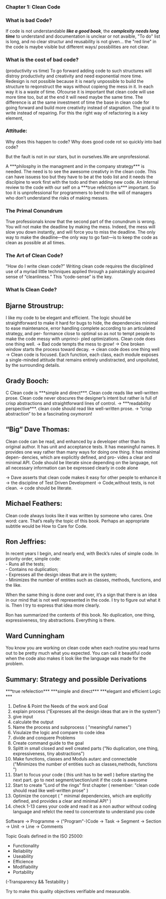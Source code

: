 ### Chapter 1: Clean Code


### What is bad Code?
If code is not understandable ***like a good book***, the ***complexity needs long time*** to understand and documentation is unclear or not avaible, "To do" list is long,
and no clear structur and reusability is not given...
the "red line" in the code is maybe visible but different ways/ possbilities are not clear. 

### What is the cost of bad code?
(productivity vs time)
To go forward adding code to such structures will distroy productivity and creativity and need exponential more time.
Redesign is not possible because it is nearly unpossible to build the structure to reqonstruct the ways without copieng the mess in it.
In each way it is a waste of time. Ofcourse it is important that clean code will use more time too, but at the end it will need maybe the same time.
The difference is at the same investment of time the base in clean code for going forward and build more creativity instead of stagnation. The goal it to write instead of repairing. For this the right way of refactoring is a key element,

### Attitude: 
Why does this happen to code? Why does good code rot so quickly into bad code?
<p>But the fault is not in our stars, but in ourselves.We are unprofessional.</p>
A ***philosphy in the managment and in the company strategy*** is needed.
The need is to see the awesome creativty in the clean code. This can have issuess too but they have to be at the todo list and it needs the discilpine to work first with the todo and then adding new code.
An internal review to the code with our self on a ***true refelction is*** important.
So too it is unprofessional for programmers to bend to the will of managers who don’t
understand the risks of making messes.

### The Primal Conundrum
True professionals know that the second part of the conundrum is wrong. You will not
make the deadline by making the mess.
Indeed, the mess will slow you down instantly, and
will force you to miss the deadline. The only way to make the deadline—the only way to
go fast—is to keep the code as clean as possible at all times.

### The Art of Clean Code?
“How do I write clean code?”
Writing clean code requires the disciplined use of a myriad little techniques applied
through a painstakingly acquired sense of “cleanliness.” This “code-sense” is the key.

### What Is Clean Code?
<h2>Bjarne Stroustrup:</h2>
I like my code to be elegant and efficient. The
logic should be straightforward to make it hard
for bugs to hide, the dependencies minimal to
ease maintenance, error handling complete
according to an articulated strategy, and per-
formance close to optimal so as not to tempt
people to make the code messy with unprinci-
pled optimizations. Clean code does one thing
well.
-> Bad code tempts the mess to grow!
-> One broken window starts the process toward decay.
-> clean code does one thing well
-> Clean code is focused. Each
function, each class, each module exposes a single-minded attitude that remains entirely
undistracted, and unpolluted, by the surrounding details.

<h2>Grady Booch:</h2>C
Clean code is ***simple and direct***. Clean code
reads like well-written prose. Clean code never
obscures the designer’s intent but rather is full
of crisp abstractions and straightforward lines
of control.
-> ***readability perspective***. clean code should
read like well-written prose.
-> “crisp abstraction” to be a fascinating oxymoron!

<h2>“Big” Dave Thomas:</h2>
<p>Clean code can be read, and enhanced by a
developer other than its original author. It has
unit and acceptance tests. It has meaningful
names. It provides one way rather than many
ways for doing one thing. It has minimal depen-
dencies, which are explicitly defined, and pro-
vides a clear and minimal API. Code should be
literate since depending on the language, not all
necessary information can be expressed clearly
in code alone </p>
<p>
-> Dave asserts that
clean code makes it easy for other people to enhance it
-> the discipline of Test Driven Development
-> Code,without tests, is not clean.
-> code should be literate.</p>


<h2>Michael Feathers:</h2>
<p>Clean code always
looks like it was written by someone who cares.
One word: care. That’s really the topic of
this book. Perhaps an appropriate subtitle
would be How to Care for Code.</p>

<h2>Ron Jeffries:</h2>
<p>In recent years I begin, and nearly end, with Beck’s
rules of simple code. In priority order, simple code:</br>
- Runs all the tests;</br>
- Contains no duplication;</br>
- Expresses all the design ideas that are in the
system;</br>
- Minimizes the number of entities such as classes,
methods, functions, and the like.</br></p>

<p>When the same thing is done over and over,
it’s a sign that there is an idea in our mind that is not well represented in the code. I try to
figure out what it is. Then I try to express that idea more clearly.</p>

<p>Ron has summarized the contents of this book. No
duplication, one thing, expressiveness, tiny abstractions. Everything is there.</p>

<h2>Ward Cunningham</h2>
<p>You know you are working on clean code when each
routine you read turns out to be pretty much what
you expected. You can call it beautiful code when
the code also makes it look like the language was
made for the problem.</p>


<h2>Summary: Strategy and possible Derivations</h2> 
***true refelection*** 
***simple and direct***
***elegant and efficient Logic ***

1.  Define & Point the Needs of the work and Goal
2.  explain process ("Expresses all the design ideas that are in the system")
3.  give input
4.  calculate the output
5.  Name the process and subprocess ( "meaningful names")
6.  Visulaize the logic and compare to code idea
7.  divide and conquere Problems
8.  Create command guide to the goal
9.  Splitt in small closed and well created parts ("No duplication, one thing, expressiveness, tiny abstractions")
10.  Make functions, classes and Moduls autarc and connectable ("Minimizes the number of entities such as classes,methods, functions ")
11.  Start to focus your code ( this unit has to be well ) before starting the next part. go to next segment/section/unit if the code is awesome
12.  Start to create "Lord of the rings" first chapter ( remember: "clean code should read like well-written prose" )
13. Optimize the concept ( " minimal dependencies, which are explicitly defined, and provides a clear and minimal API" )
14. check 1-13
cares your code and read it as a non author without coding language and refelct the need to concentrate to understand you code


Software -> Programme -> ("Program"-)Code ->
Task -> Segment -> Section -> Unit -> Line -> Comments

Topic Goals defined in the ISO 25000:
- Functionality 
- Reliability
- Useability
- Efficience
- Modifiability
- Portability

(-Transparency && Testability )

Try to make this quality objectives verifiable and measurable.

